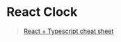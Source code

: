 # React Clock

> [React + Typescript cheat sheet](https://mate-academy.github.io/fe-program/js/extra/react-typescript)

